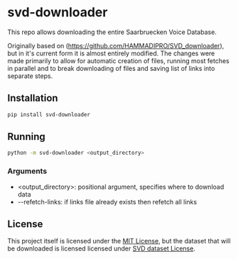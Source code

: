 # svd-downloader

This repo allows downloading the entire Saarbruecken Voice Database.

Originally based on (https://github.com/HAMMADIPRO/SVD_downloader), but in it's current form it is almost entirely modified. The changes were made primarily to allow for automatic creation of files, running most fetches in parallel and to break downloading of files and saving list of links into separate steps.

## Installation

```bash
pip install svd-downloader
```

## Running

```bash
python -m svd-downloader <output_directory>
```

### Arguments

- <output_directory>: positional argument, specifies where to download data
- --refetch-links: if links file already exists then refetch all links

## License

This project itself is licensed under the [MIT License](./LICENSE), but the dataset that will be downloaded is licensed licensed under [SVD dataset License](LICENSE).
